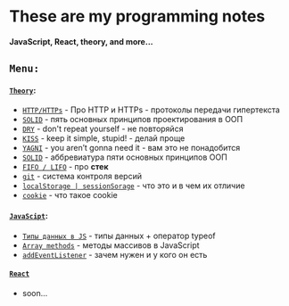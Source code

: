 # These are my programming notes #
#### JavaScript, React, theory, and more... ####

## `Menu:` ##
#### [`Theory`](https://github.com/marinadegames/notes/blob/main/Theory.md): ####
* [`HTTP/HTTPs`](https://github.com/marinadegames/notes/blob/main/Theory.md#http--https) - Про HTTP и HTTPs - протоколы передачи гипертекста
* [`SOLID`](https://github.com/marinadegames/notes/blob/main/Theory.md#solid) - пять основных принципов проектирования в ООП
* [`DRY`](https://github.com/marinadegames/notes/blob/main/Theory.md#dry) - don't repeat yourself - не повторяйся
* [`KISS`](https://github.com/marinadegames/notes/blob/main/Theory.md#kiss) - keep it simple, stupid! - делай проще  
* [`YAGNI`](https://github.com/marinadegames/notes/blob/main/Theory.md#yagni) -  you aren’t gonna need it - вам это не понадобится
* [`SOLID`](https://github.com/marinadegames/notes/blob/main/Theory.md#solid) - аббревиатура пяти основных принципов ООП  
* [`FIFO / LIFO`](https://github.com/marinadegames/notes/blob/main/Theory.md#fifo--lifo) - про **стек**
* [`git`](https://github.com/marinadegames/notes/edit/main/Theory.md#git) - система контроля версий
* [`localStorage | sessionSorage`](https://github.com/marinadegames/notes/blob/main/Theory.md#localstorage--sessionsorage) - что это и в чем их отличие
* [`cookie`](https://github.com/marinadegames/notes/blob/main/Theory.md#cookie) - что такое cookie

#### [`JavaScipt`](https://github.com/marinadegames/notes/blob/main/JavaScript.md): ####
* [`Типы данных в JS`](https://github.com/marinadegames/notes/blob/main/JavaScript.md#%D1%82%D0%B8%D0%BF%D1%8B-%D0%B4%D0%B0%D0%BD%D0%BD%D1%8B%D1%85) - типы данных + оператор typeof
* [`Array methods`](https://github.com/marinadegames/notes/blob/main/JavaScript.md#array-methods) - методы массивов в JavaScript
* [`addEventListener`](https://github.com/marinadegames/notes/blob/main/JavaScript.md#addeventlistener---%D0%B7%D0%B0%D1%87%D0%B5%D0%BC-%D0%BD%D1%83%D0%B6%D0%B5%D0%BD-%D0%B8-%D1%83-%D0%BA%D0%BE%D0%B3%D0%BE-%D0%BE%D0%BD-%D0%B5%D1%81%D1%82%D1%8C) - зачем нужен и у кого он есть

#### [`React`](https://github.com/marinadegames/notes/blob/main/React.md) ####
* soon...



